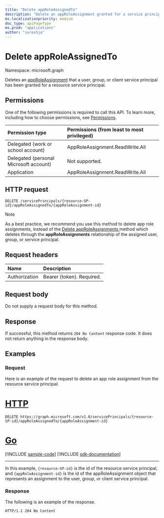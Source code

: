 ```yaml
---
title: "Delete appRoleAssignedTo"
description: "Delete an appRoleAssignment granted for a service principal."
ms.localizationpriority: medium
doc_type: apiPageType
ms.prod: "applications"
author: "sureshja"
---
```


# Delete appRoleAssignedTo

Namespace: microsoft.graph

Deletes an [appRoleAssignment](../resources/approleassignment.md) that a user, group, or client service principal has been granted for a resource service principal.

## Permissions

One of the following permissions is required to call this API. To learn more, including how to choose permissions, see [Permissions](/graph/permissions-reference).

|Permission type      | Permissions (from least to most privileged)              |
|:--------------------|:---------------------------------------------------------|
|Delegated (work or school account) | AppRoleAssignment.ReadWrite.All    |
|Delegated (personal Microsoft account) | Not supported.    |
|Application | AppRoleAssignment.ReadWrite.All |

## HTTP request

<!-- { "blockType": "ignored" } -->

```http
DELETE /servicePrincipals/{resource-SP-id}/appRoleAssignedTo/{appRoleAssignment-id}
```

> [!NOTE]
> As a best practice, we recommend you use this method to delete app role assignments, instead of the [Delete appRoleAssignments ](serviceprincipal-delete-approleassignments.md) method which deletes through the **appRoleAssignments** relationship of the assigned user, group, or service principal.

## Request headers

| Name       | Description|
|:---------------|:--------|
| Authorization  | Bearer {token}. Required. |

## Request body

Do not supply a request body for this method.

## Response

If successful, this method returns `204 No Content` response code. It does not return anything in the response body.

## Examples

### Request

Here is an example of the request to delete an app role assignment from the resource service principal.



# [HTTP](#tab/http)
<!-- {
  "blockType": "request",
  "name": "serviceprincipal_delete_approleassignedto"
}-->

```http
DELETE https://graph.microsoft.com/v1.0/servicePrincipals/{resource-SP-id}/appRoleAssignedTo/{appRoleAssignment-id}
```

# [Go](#tab/go)
[!INCLUDE [sample-code](../includes/snippets/go/serviceprincipal-delete-approleassignedto-go-snippets.md)]
[!INCLUDE [sdk-documentation](../includes/snippets/snippets-sdk-documentation-link.md)]

---



In this example, `{resource-SP-id}` is the id of the resource service principal, and `{appRoleAssignment-id}` is the id of the appRoleAssignment object that represents an assignment to the user, group, or client service principal.

### Response

The following is an example of the response.

<!-- {
  "blockType": "response",
  "truncated": true
} -->

```http
HTTP/1.1 204 No Content
```

<!-- uuid: 8fcb5dbc-d5aa-4681-8e31-b001d5168d79
2015-10-25 14:57:30 UTC -->
<!--
{
  "type": "#page.annotation",
  "description": "Delete appRoleAssignment",
  "keywords": "",
  "section": "documentation",
  "tocPath": "",
  "suppressions": [
  ]
}
-->

